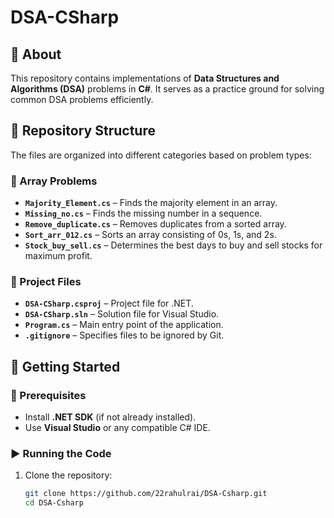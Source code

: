 # DSA-CSharp  

## 📌 About  
This repository contains implementations of **Data Structures and Algorithms (DSA)** problems in **C#**. It serves as a practice ground for solving common DSA problems efficiently.  

## 📂 Repository Structure  
The files are organized into different categories based on problem types:  

### 🔹 Array Problems  
- **`Majority_Element.cs`** – Finds the majority element in an array.  
- **`Missing_no.cs`** – Finds the missing number in a sequence.  
- **`Remove_duplicate.cs`** – Removes duplicates from a sorted array.  
- **`Sort_arr_012.cs`** – Sorts an array consisting of 0s, 1s, and 2s.  
- **`Stock_buy_sell.cs`** – Determines the best days to buy and sell stocks for maximum profit.  

### 🔹 Project Files  
- **`DSA-CSharp.csproj`** – Project file for .NET.  
- **`DSA-CSharp.sln`** – Solution file for Visual Studio.  
- **`Program.cs`** – Main entry point of the application.  
- **`.gitignore`** – Specifies files to be ignored by Git.  

## 🚀 Getting Started  

### 🔧 Prerequisites  
- Install **.NET SDK** (if not already installed).  
- Use **Visual Studio** or any compatible C# IDE.  

### ▶ Running the Code  
1. Clone the repository:  
   ```sh
   git clone https://github.com/22rahulrai/DSA-Csharp.git
   cd DSA-Csharp

